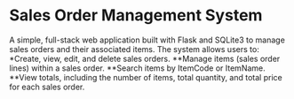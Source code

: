 # Sales Order Management System
A simple, full-stack web application built with Flask and SQLite3 to manage sales orders and their associated items.
The system allows users to:
*Create, view, edit, and delete sales orders.
**Manage items (sales order lines) within a sales order.
**Search items by ItemCode or ItemName.
**View totals, including the number of items, total quantity, and total price for each sales order.
